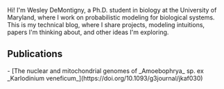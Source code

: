 Hi! I'm Wesley DeMontigny, a Ph.D. student in biology at the University of Maryland, where I work on probabilistic modeling for biological systems. This is my technical blog, where I share projects, modeling intuitions, papers I'm thinking about, and other ideas I'm exploring.
<h2 class="post-list-heading">Publications</h2>
- [The nuclear and mitochondrial genomes of _Amoebophrya_ sp. ex _Karlodinium veneficum_](https://doi.org/10.1093/g3journal/jkaf030)
